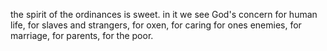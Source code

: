 the spirit of the ordinances is sweet. in it we see God's concern for human life, for slaves
and strangers, for oxen, for caring for ones enemies, for marriage, for parents, for the
poor. 

